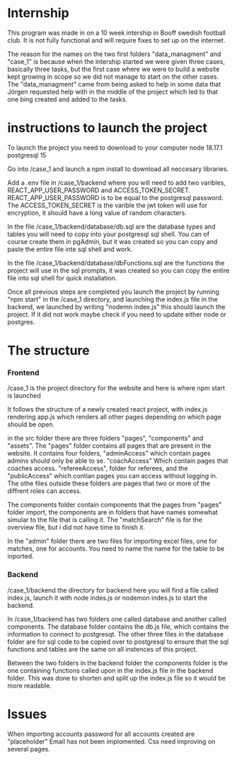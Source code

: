 # Internship

This program was made in on a 10 week intership in Booff swedish football club.
It is not fully functional and will require fixes to set up on the internet.

The reason for the names on the two first folders "data_managment" and "case_1" is because when the intership started we were given three cases, basically three tasks, but the first case where we were to build a website kept growing in scope so we did not manage to start on the other cases. The "data_managment" came from being asked to help in some data that Jörgen requested help with in the middle of the project which led to that one bing created and added to the tasks.

# instructions to launch the project
To launch the project you need to download to your computer
node 18.17.1
postgresql 15

Go into /case_1 and launch a npm install to download all neccesary libraries.

Add a .env file in /case_1/backend where you will need to add two varibles, REACT_APP_USER_PASSWORD and ACCESS_TOKEN_SECRET. REACT_APP_USER_PASSWORD is to be equal to the postgresql password. The ACCESS_TOKEN_SECRET is the varible the jwt token will use for encryption, it should have a long value of random characters.

In the file /case_1/backend/database/db.sql are the database types and tables you will need to copy into your postgresql sql shell. You can of course create them in pgAdmin, but it was created so you can copy and paste the entire file inte sql shell and work.

In the file /case_1/backend/database/dbFunctions.sql are the functions the project will use in the sql prompts, it was created so you can copy the entire file into sql shell for quick installation.

Once all previous steps are completed you launch the project by running "npm start" in the /case_1 directory, and launching the index.js file in the backend, we launched by writing "nodemn index.js" this should launch the project. If it did not work maybe check if you need to update either node or postgres.

# The structure 

### Frontend

/case_1 is the project directory for the website and here is where npm start is launched

It follows the structure of a newly created react project, with index.js rendering app.js which renders all other pages depending on which page should be open. 

in the src folder there are three folders "pages", "components" and "assets". The "pages" folder contains all pages that are present in the website. It contains four folders, "adminAccess" which contain pages admins should only be able to se. "coachAccess" Which contain pages that coaches access. "refereeAccess", folder for referees, and the "publicAccess" which contian pages you can access without logging in. The othe files outside these folders are pages that two or more of the diffrent roles can access.

The components folder contain components that the pages from "pages" folder import, the components are in folders that have names somewhat simular to the file that is calling it. The "matchSearch" file is for the overview file, but i did not have time to finish it.

In the "admin" folder there are two files for importing excel files, one for matches, one for accounts. You need to name the name for the table to be inported.

### Backend

/case_1/backend the directory for backend here you will find a file called index.js, launch it with node indes.js or nodemon indes.js to start the backend.

In /case_1/backend has two folders one called database and another called components. The database folder contains the db.js file, which contains the information to connect to postgresqt. The other three files in the database folder are for sql code to be copied over to postgresql to ensure that the sql functions and tables are the same on all instences of this project.

Between the two folders in the backend folder the components folder is the one containing functions called upon in the index.js file in the backend folder. This was done to shorten and split up the index.js file so it would be more readable.

# Issues

When importing accounts password for all accounts created are "placeholder"
Email has not been implomented.
Css need improving on several pages.

